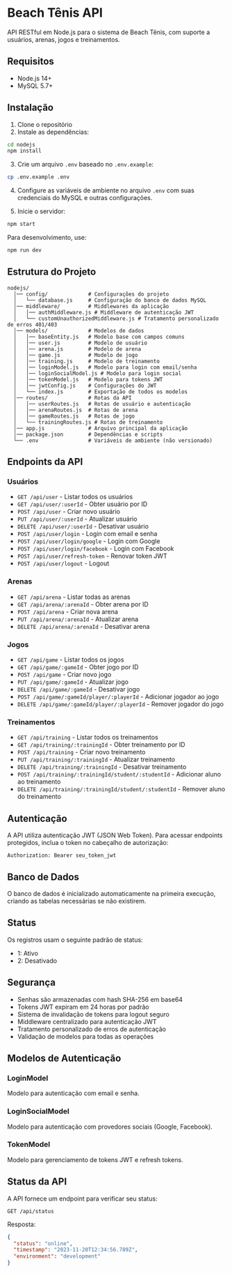 # Beach Tênis API

API RESTful em Node.js para o sistema de Beach Tênis, com suporte a usuários, arenas, jogos e treinamentos.

## Requisitos

- Node.js 14+
- MySQL 5.7+

## Instalação

1. Clone o repositório
2. Instale as dependências:

```bash
cd nodejs
npm install
```

3. Crie um arquivo `.env` baseado no `.env.example`:

```bash
cp .env.example .env
```

4. Configure as variáveis de ambiente no arquivo `.env` com suas credenciais do MySQL e outras configurações.

5. Inicie o servidor:

```bash
npm start
```

Para desenvolvimento, use:

```bash
npm run dev
```

## Estrutura do Projeto

```text
nodejs/
  │── config/             # Configurações do projeto
  │   └── database.js     # Configuração do banco de dados MySQL
  │── middleware/         # Middlewares da aplicação
  │   │── authMiddleware.js # Middleware de autenticação JWT
  │   └── customUnauthorizedMiddleware.js # Tratamento personalizado de erros 401/403
  │── models/             # Modelos de dados
  │   │── baseEntity.js   # Modelo base com campos comuns
  │   │── user.js         # Modelo de usuário
  │   │── arena.js        # Modelo de arena
  │   │── game.js         # Modelo de jogo
  │   │── training.js     # Modelo de treinamento
  │   │── loginModel.js   # Modelo para login com email/senha
  │   │── loginSocialModel.js # Modelo para login social
  │   │── tokenModel.js   # Modelo para tokens JWT
  │   │── jwtConfig.js    # Configurações do JWT
  │   └── index.js        # Exportação de todos os modelos
  │── routes/             # Rotas da API
  │   │── userRoutes.js   # Rotas de usuário e autenticação
  │   │── arenaRoutes.js  # Rotas de arena
  │   │── gameRoutes.js   # Rotas de jogo
  │   └── trainingRoutes.js # Rotas de treinamento
  │── app.js              # Arquivo principal da aplicação
  │── package.json        # Dependências e scripts
  └── .env                # Variáveis de ambiente (não versionado)
```

## Endpoints da API

### Usuários

- `GET /api/user` - Listar todos os usuários
- `GET /api/user/:userId` - Obter usuário por ID
- `POST /api/user` - Criar novo usuário
- `PUT /api/user/:userId` - Atualizar usuário
- `DELETE /api/user/:userId` - Desativar usuário
- `POST /api/user/login` - Login com email e senha
- `POST /api/user/login/google` - Login com Google
- `POST /api/user/login/facebook` - Login com Facebook
- `POST /api/user/refresh-token` - Renovar token JWT
- `POST /api/user/logout` - Logout

### Arenas

- `GET /api/arena` - Listar todas as arenas
- `GET /api/arena/:arenaId` - Obter arena por ID
- `POST /api/arena` - Criar nova arena
- `PUT /api/arena/:arenaId` - Atualizar arena
- `DELETE /api/arena/:arenaId` - Desativar arena

### Jogos

- `GET /api/game` - Listar todos os jogos
- `GET /api/game/:gameId` - Obter jogo por ID
- `POST /api/game` - Criar novo jogo
- `PUT /api/game/:gameId` - Atualizar jogo
- `DELETE /api/game/:gameId` - Desativar jogo
- `POST /api/game/:gameId/player/:playerId` - Adicionar jogador ao jogo
- `DELETE /api/game/:gameId/player/:playerId` - Remover jogador do jogo

### Treinamentos

- `GET /api/training` - Listar todos os treinamentos
- `GET /api/training/:trainingId` - Obter treinamento por ID
- `POST /api/training` - Criar novo treinamento
- `PUT /api/training/:trainingId` - Atualizar treinamento
- `DELETE /api/training/:trainingId` - Desativar treinamento
- `POST /api/training/:trainingId/student/:studentId` - Adicionar aluno ao treinamento
- `DELETE /api/training/:trainingId/student/:studentId` - Remover aluno do treinamento

## Autenticação

A API utiliza autenticação JWT (JSON Web Token). Para acessar endpoints protegidos, inclua o token no cabeçalho de autorização:

```http
Authorization: Bearer seu_token_jwt
```

## Banco de Dados

O banco de dados é inicializado automaticamente na primeira execução, criando as tabelas necessárias se não existirem.

## Status

Os registros usam o seguinte padrão de status:

- 1: Ativo
- 2: Desativado

## Segurança

- Senhas são armazenadas com hash SHA-256 em base64
- Tokens JWT expiram em 24 horas por padrão
- Sistema de invalidação de tokens para logout seguro
- Middleware centralizado para autenticação JWT
- Tratamento personalizado de erros de autenticação
- Validação de modelos para todas as operações

## Modelos de Autenticação

### LoginModel

Modelo para autenticação com email e senha.

### LoginSocialModel

Modelo para autenticação com provedores sociais (Google, Facebook).

### TokenModel

Modelo para gerenciamento de tokens JWT e refresh tokens.

## Status da API

A API fornece um endpoint para verificar seu status:

```http
GET /api/status
```

Resposta:

```json
{
  "status": "online",
  "timestamp": "2023-11-20T12:34:56.789Z",
  "environment": "development"
}
```
